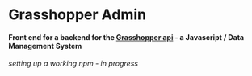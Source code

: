 # Grasshopper Admin

#### Front end for a backend for the [Grasshopper api](https://github.com/Solid-Interactive/grasshopper-api-js) - a Javascript / Data Management System

_setting up a working npm - in progress_
